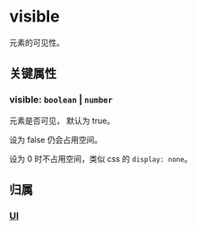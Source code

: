 # visible

元素的可见性。

## 关键属性

### visible: `boolean` | `number`

元素是否可见， 默认为 true。

设为 false 仍会占用空间。

设为 0 时不占用空间，类似 css 的 `display: none`。

## 归属

### [UI](/reference/display/UI.md#基础属性)
